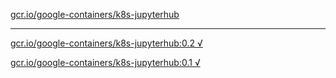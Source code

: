 [gcr.io/google-containers/k8s-jupyterhub](https://hub.docker.com/r/anjia0532/k8s-jupyterhub/tags/) 

----
[gcr.io/google-containers/k8s-jupyterhub:0.2 √](https://hub.docker.com/r/anjia0532/k8s-jupyterhub/tags/)

[gcr.io/google-containers/k8s-jupyterhub:0.1 √](https://hub.docker.com/r/anjia0532/k8s-jupyterhub/tags/)

